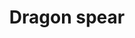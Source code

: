 ---
layout: item
title: Dragon spear
item-id: 1249
datatable: true
id: 1249
name: "Dragon spear"
members: true
lowalch: 24960
highalch: 37440
examine: "A dragon tipped spear."
monsters:
  - id: 7275
    name: "Brutal black dragon"
    members: true
    combat_level: 318
    wiki_url: "https://oldschool.runescape.wiki/w/Brutal_black_dragon"
    drops:
      - quantity: "1"
        rarity: 0.001953125
    image: "https://oldschool.runescape.wiki/images/thumb/a/a2/Brutal_black_dragon.png/290px-Brutal_black_dragon.png?24f54"
---